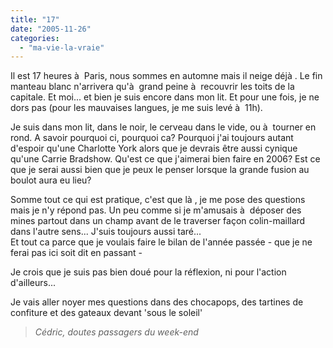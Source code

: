 ```yaml
---
title: "17"
date: "2005-11-26"
categories: 
  - "ma-vie-la-vraie"
---
```


  
Il est 17 heures à  Paris, nous sommes en automne mais il neige déjà . Le fin manteau blanc n'arrivera qu'à  grand peine à  recouvrir les toits de la capitale. Et moi... et bien je suis encore dans mon lit. Et pour une fois, je ne dors pas (pour les mauvaises langues, je me suis levé à  11h).  
  
Je suis dans mon lit, dans le noir, le cerveau dans le vide, ou à  tourner en rond. A savoir pourquoi ci, pourquoi ca? Pourquoi j'ai toujours autant d'espoir qu'une Charlotte York alors que je devrais être aussi cynique qu'une Carrie Bradshow. Qu'est ce que j'aimerai bien faire en 2006? Est ce que je serai aussi bien que je peux le penser lorsque la grande fusion au boulot aura eu lieu?  
  
Somme tout ce qui est pratique, c'est que là , je me pose des questions mais je n'y répond pas. Un peu comme si je m'amusais à  déposer des mines partout dans un champ avant de le traverser façon colin-maillard dans l'autre sens... J'suis toujours aussi taré...  
Et tout ca parce que je voulais faire le bilan de l'année passée - que je ne ferai pas ici soit dit en passant - 
  
Je crois que je suis pas bien doué pour la réflexion, ni pour l'action d'ailleurs...  
  
Je vais aller noyer mes questions dans des chocapops, des tartines de confiture et des gateaux devant 'sous le soleil'  
  

> _Cédric, doutes passagers du week-end_
